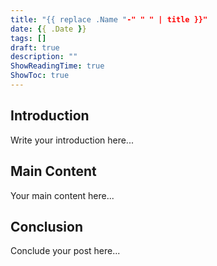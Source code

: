 ```yaml
---
title: "{{ replace .Name "-" " " | title }}"
date: {{ .Date }}
tags: []
draft: true
description: ""
ShowReadingTime: true
ShowToc: true
---
```


## Introduction

Write your introduction here...

## Main Content

Your main content here...

## Conclusion

Conclude your post here... 